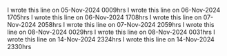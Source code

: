 I wrote this line on 05-Nov-2024 0009hrs
I wrote this line on 06-Nov-2024 1705hrs
I wrote this line on 06-Nov-2024 1708hrs
I wrote this line on 07-Nov-2024 2058hrs
I wrote this line on 07-Nov-2024 2059hrs
I wrote this line on 08-Nov-2024 0029hrs
I wrote this line on 08-Nov-2024 0031hrs
I wrote this line on 14-Nov-2024 2324hrs
I wrote this line on 14-Nov-2024 2330hrs
